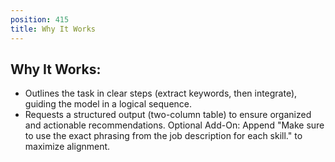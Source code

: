 ```yaml
---
position: 415
title: Why It Works
---
```


## Why It Works:

- Outlines the task in clear steps (extract keywords, then integrate), guiding the model in a logical sequence.
- Requests a structured output (two-column table) to ensure organized and actionable recommendations.
Optional Add-On: Append "Make sure to use the exact phrasing from the job description for each skill." to maximize alignment.